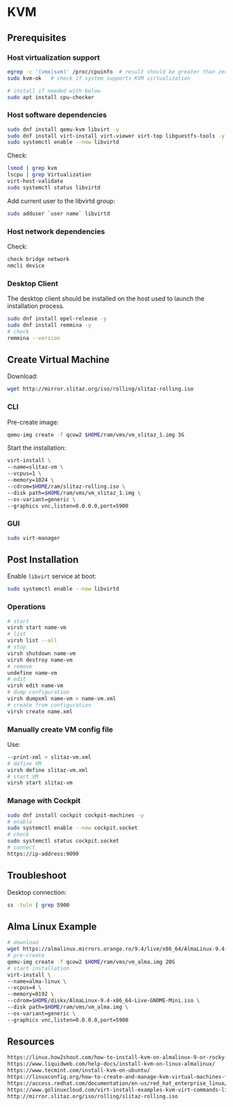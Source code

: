 # KVM

## Prerequisites

### Host virtualization support

```sh
egrep -c '(vmx|svm)' /proc/cpuinfo  # result should be greater than zero
sudo kvm-ok   # check if system supports KVM virtualization

# install if needed with below
sudo apt install cpu-checker
```

### Host software dependencies

```sh
sudo dnf install qemu-kvm libvirt -y
sudo dnf install virt-install virt-viewer virt-top libguestfs-tools -y
sudo systemctl enable --now libvirtd
```

Check:

```sh
lsmod | grep kvm
lscpu | grep Virtualization
virt-host-validate
sudo systemctl status libvirtd
```

Add current user to the libvirtd group:

```sh
sudo adduser `user name` libvirtd
```

### Host network dependencies

Check:

```sh
check bridge network
nmcli device
```

### Desktop Client

The desktop client should be installed on the host used to launch the installation process.

```sh
sudo dnf install epel-release -y
sudo dnf install remmina -y
# check
remmina --version
```

## Create Virtual Machine

Download:

```sh
wget http://mirror.slitaz.org/iso/rolling/slitaz-rolling.iso
```

### CLI

Pre-create image:

```sh
qemu-img create -f qcow2 $HOME/ram/vms/vm_slitaz_1.img 3G
```

Start the installation:

```sh
virt-install \
--name=slitaz-vm \
--vcpus=1 \
--memory=1024 \
--cdrom=$HOME/ram/slitaz-rolling.iso \
--disk path=$HOME/ram/vms/vm_slitaz_1.img \
--os-variant=generic \
--graphics vnc,listen=0.0.0.0,port=5900
```

### GUI

```sh
sudo virt-manager
```

## Post Installation

Enable `libvirt` service at boot:

```sh
sudo systemctl enable --now libvirtd
```

### Operations

```sh
# start
virsh start name-vm
# list
virsh list --all
# stop
virsh shutdown name-vm
virsh destroy name-vm
# remove
undefine name-vm
# edit
virsh edit name-vm
# dump configuration
virsh dumpxml name-vm > name-vm.xml
# create from configuration
virsh create name.xml
```

### Manually create VM config file

Use:

```sh
--print-xml > slitaz-vm.xml
# define VM
virsh define slitaz-vm.xml
# start VM
virsh start slitaz-vm
```

### Manage with Cockpit

```sh
sudo dnf install cockpit cockpit-machines -y
# enable
sudo systemctl enable --now cockpit.socket
# check
sudo systemctl status cockpit.socket
# connect
https://ip-address:9090
```

## Troubleshoot

Desktop connection:

```sh
ss -tuln | grep 5900
```

## Alma Linux Example

```sh
# download
wget https://almalinux.mirrors.orange.ro/9.4/live/x86_64/AlmaLinux-9.4-x86_64-Live-GNOME-Mini.iso
# pre-create
qemu-img create -f qcow2 $HOME/ram/vms/vm_alma.img 20G
# start installation
virt-install \
--name=alma-linux \
--vcpus=4 \
--memory=8192 \
--cdrom=$HOME/diskx/AlmaLinux-9.4-x86_64-Live-GNOME-Mini.iso \
--disk path=$HOME/ram/vms/vm_alma.img \
--os-variant=generic \
--graphics vnc,listen=0.0.0.0,port=5900
```

## Resources

```html
https://linux.how2shout.com/how-to-install-kvm-on-almalinux-9-or-rocky-linux-9-to-create-vms/
https://www.liquidweb.com/help-docs/install-kvm-on-linux-almalinux/
https://www.tecmint.com/install-kvm-on-ubuntu/
https://linuxconfig.org/how-to-create-and-manage-kvm-virtual-machines-from-cli
https://access.redhat.com/documentation/en-us/red_hat_enterprise_linux/7/html/virtualization_deployment_and_administration_guide/sect-guest_virtual_machine_installation_overview-creating_guests_with_virt_install
https://www.golinuxcloud.com/virt-install-examples-kvm-virt-commands-linux/
http://mirror.slitaz.org/iso/rolling/slitaz-rolling.iso
```

